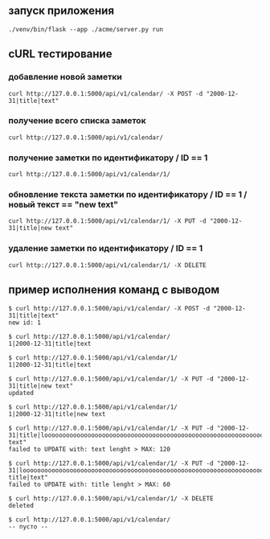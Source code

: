 ## запуск приложения

```
./venv/bin/flask --app ./acme/server.py run
```


## cURL тестирование

### добавление новой заметки
```
curl http://127.0.0.1:5000/api/v1/calendar/ -X POST -d "2000-12-31|title|text"
```

### получение всего списка заметок
```
curl http://127.0.0.1:5000/api/v1/calendar/
```

### получение заметки по идентификатору / ID == 1
```
curl http://127.0.0.1:5000/api/v1/calendar/1/
```

### обновление текста заметки по идентификатору / ID == 1 /  новый текст == "new text"
```
curl http://127.0.0.1:5000/api/v1/calendar/1/ -X PUT -d "2000-12-31|title|new text"
```

### удаление заметки по идентификатору / ID == 1
```
curl http://127.0.0.1:5000/api/v1/calendar/1/ -X DELETE
```


## пример исполнения команд с выводом

```
$ curl http://127.0.0.1:5000/api/v1/calendar/ -X POST -d "2000-12-31|title|text"
new id: 1

$ curl http://127.0.0.1:5000/api/v1/calendar/
1|2000-12-31|title|text

$ curl http://127.0.0.1:5000/api/v1/calendar/1/
1|2000-12-31|title|text

$ curl http://127.0.0.1:5000/api/v1/calendar/1/ -X PUT -d "2000-12-31|title|new text"
updated

$ curl http://127.0.0.1:5000/api/v1/calendar/1/
1|2000-12-31|title|new text

$ curl http://127.0.0.1:5000/api/v1/calendar/1/ -X PUT -d "2000-12-31|title|loooooooooooooooooooooooooooooooooooooooooooooooooooooooooooooooooooooooooooooooooooooooooooooooooooooooooooooooooooooooooong text"
failed to UPDATE with: text lenght > MAX: 120

$ curl http://127.0.0.1:5000/api/v1/calendar/1/ -X PUT -d "2000-12-31|loooooooooooooooooooooooooooooooooooooooooooooooooooooooooooooooooooooooooooooooooooong title|text"
failed to UPDATE with: title lenght > MAX: 60

$ curl http://127.0.0.1:5000/api/v1/calendar/1/ -X DELETE
deleted

$ curl http://127.0.0.1:5000/api/v1/calendar/
-- пусто --
```
